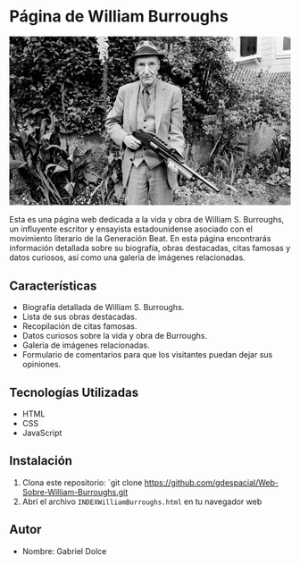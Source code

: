 # Página de William Burroughs

![William Burroughs](Burroughs2_1.jpg)

Esta es una página web dedicada a la vida y obra de William S. Burroughs, un influyente escritor y ensayista estadounidense asociado con el movimiento literario de la Generación Beat. En esta página encontrarás información detallada sobre su biografía, obras destacadas, citas famosas y datos curiosos, así como una galería de imágenes relacionadas.

## Características

- Biografía detallada de William S. Burroughs.
- Lista de sus obras destacadas.
- Recopilación de citas famosas.
- Datos curiosos sobre la vida y obra de Burroughs.
- Galería de imágenes relacionadas.
- Formulario de comentarios para que los visitantes puedan dejar sus opiniones.

## Tecnologías Utilizadas

- HTML
- CSS
- JavaScript

## Instalación

1. Clona este repositorio: `git clone https://github.com/gdespacial/Web-Sobre-William-Burroughs.git
2. Abrí el archivo `INDEXWilliamBurroughs.html` en tu navegador web

## Autor

- Nombre: Gabriel Dolce
